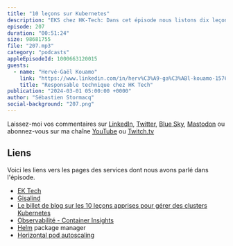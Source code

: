 ```yaml
---
title: "10 leçons sur Kubernetes"
description: "EKS chez HK-Tech: Dans cet épisode nous listons dix leçons apprises pendant plus de trois années à gérer des clusters kubernetes à grande échelle."
episode: 207
duration: "00:51:24"
size: 98681755
file: "207.mp3"
category: "podcasts"
appleEpisodeId: 1000663120015
guests:
  - name: "Hervé-Gaël Kouamo"
    link: "https://www.linkedin.com/in/herv%C3%A9-ga%C3%ABl-kouamo-157633197/"
    title: "Responsable technique chez HK Tech"
publication: "2024-03-01 05:00:00 +0000"
author: "Sébastien Stormacq"
social-background: "207.png"
---
```


Laissez-moi vos commentaires sur [LinkedIn](https://www.linkedin.com/in/sebastienstormacq/), [Twitter](https://twitter.com/sebsto), [Blue Sky](https://bsky.app/profile/sebsto.bsky.social), [Mastodon](https://awscommunity.social/@sebsto) ou abonnez-vous sur ma chaîne [YouTube](https://www.youtube.com/sebsto) ou [Twitch.tv](https://www.twitch.tv/sebAWS)

## Liens

Voici les liens vers les pages des services dont nous avons parlé dans l'épisode.

- [EK Tech](https://thehktech.com/fr/index/)
- [Gisalind](https://www.gisalind.fr/)
- [Le billet de blog sur les 10 leçons apprises pour gérer des clusters Kubernetes](https://hervekhg.medium.com/3-years-managing-kubernetes-clusters-my-10-lessons-b565a5509f0e)
- [Observabilité - Container Insights](https://docs.aws.amazon.com/AmazonCloudWatch/latest/monitoring/ContainerInsights.html)
- [Helm](https://helm.sh/docs/) package manager
- [Horizontal pod autoscaling](https://kubernetes.io/docs/tasks/run-application/horizontal-pod-autoscale/)
